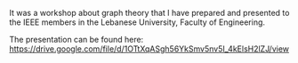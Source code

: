It was a workshop about graph theory that I have prepared and presented to the IEEE members in the Lebanese University, Faculty of Engineering.

The presentation can be found here:
https://drive.google.com/file/d/1OTtXqASgh56YkSmv5nv5I_4kElsH2lZJ/view
